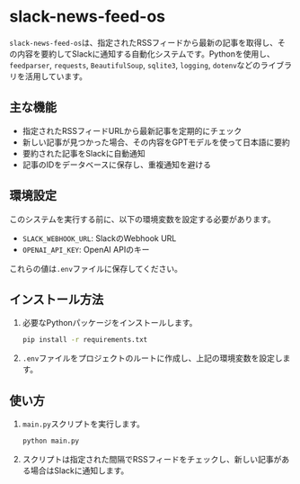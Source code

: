 # slack-news-feed-os

`slack-news-feed-os`は、指定されたRSSフィードから最新の記事を取得し、その内容を要約してSlackに通知する自動化システムです。Pythonを使用し、`feedparser`, `requests`, `BeautifulSoup`, `sqlite3`, `logging`, `dotenv`などのライブラリを活用しています。

## 主な機能

- 指定されたRSSフィードURLから最新記事を定期的にチェック
- 新しい記事が見つかった場合、その内容をGPTモデルを使って日本語に要約
- 要約された記事をSlackに自動通知
- 記事のIDをデータベースに保存し、重複通知を避ける

## 環境設定

このシステムを実行する前に、以下の環境変数を設定する必要があります。

- `SLACK_WEBHOOK_URL`: SlackのWebhook URL
- `OPENAI_API_KEY`: OpenAI APIのキー

これらの値は`.env`ファイルに保存してください。

## インストール方法

1. 必要なPythonパッケージをインストールします。
    ```bash
    pip install -r requirements.txt
    ```

2. `.env`ファイルをプロジェクトのルートに作成し、上記の環境変数を設定します。

## 使い方

1. `main.py`スクリプトを実行します。
    ```bash
    python main.py
    ```

2. スクリプトは指定された間隔でRSSフィードをチェックし、新しい記事がある場合はSlackに通知します。

